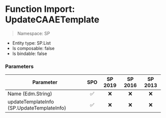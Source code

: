 # Function Import: UpdateCAAETemplate

> Namespace: SP

- Entity type: SP.List
- Is composable: false
- Is bindable: false

### Parameters

Parameter | SPO | SP 2019 | SP 2016 | SP 2013
----------|:---:|:-------:|:-------:|:-------:
Name (Edm.String) | ✅ | ❌ | ❌ | ❌
updateTemplateInfo (SP.UpdateTemplateInfo) | ✅ | ❌ | ❌ | ❌